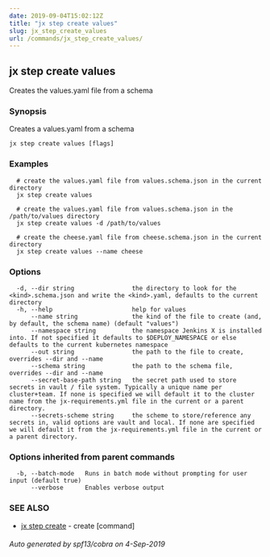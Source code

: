 ```yaml
---
date: 2019-09-04T15:02:12Z
title: "jx step create values"
slug: jx_step_create_values
url: /commands/jx_step_create_values/
---
```

## jx step create values

Creates the values.yaml file from a schema

### Synopsis

Creates a values.yaml from a schema

```
jx step create values [flags]
```

### Examples

```
  # create the values.yaml file from values.schema.json in the current directory
  jx step create values
  
  # create the values.yaml file from values.schema.json in the /path/to/values directory
  jx step create values -d /path/to/values
  
  # create the cheese.yaml file from cheese.schema.json in the current directory
  jx step create values --name cheese
```

### Options

```
  -d, --dir string                the directory to look for the <kind>.schema.json and write the <kind>.yaml, defaults to the current directory
  -h, --help                      help for values
      --name string               the kind of the file to create (and, by default, the schema name) (default "values")
      --namespace string          the namespace Jenkins X is installed into. If not specified it defaults to $DEPLOY_NAMESPACE or else defaults to the current kubernetes namespace
      --out string                the path to the file to create, overrides --dir and --name
      --schema string             the path to the schema file, overrides --dir and --name
      --secret-base-path string   the secret path used to store secrets in vault / file system. Typically a unique name per cluster+team. If none is specified we will default it to the cluster name from the jx-requirements.yml file in the current or a parent directory.
      --secrets-scheme string     the scheme to store/reference any secrets in, valid options are vault and local. If none are specified we will default it from the jx-requirements.yml file in the current or a parent directory.
```

### Options inherited from parent commands

```
  -b, --batch-mode   Runs in batch mode without prompting for user input (default true)
      --verbose      Enables verbose output
```

### SEE ALSO

* [jx step create](/commands/jx_step_create/)	 - create [command]

###### Auto generated by spf13/cobra on 4-Sep-2019
